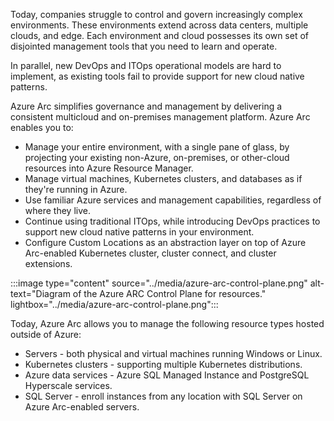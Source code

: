 Today, companies struggle to control and govern increasingly complex environments. These environments extend across data centers, multiple clouds, and edge. Each environment and cloud possesses its own set of disjointed management tools that you need to learn and operate.

In parallel, new DevOps and ITOps operational models are hard to implement, as existing tools fail to provide support for new cloud native patterns.

Azure Arc simplifies governance and management by delivering a consistent multicloud and on-premises management platform. Azure Arc enables you to:

- Manage your entire environment, with a single pane of glass, by projecting your existing non-Azure, on-premises, or other-cloud resources into Azure Resource Manager.
- Manage virtual machines, Kubernetes clusters, and databases as if they're running in Azure.
- Use familiar Azure services and management capabilities, regardless of where they live.
- Continue using traditional ITOps, while introducing DevOps practices to support new cloud native patterns in your environment.
- Configure Custom Locations as an abstraction layer on top of Azure Arc-enabled Kubernetes cluster, cluster connect, and cluster extensions.

:::image type="content" source="../media/azure-arc-control-plane.png" alt-text="Diagram of the Azure ARC Control Plane for resources." lightbox="../media/azure-arc-control-plane.png":::

Today, Azure Arc allows you to manage the following resource types hosted outside of Azure:

- Servers - both physical and virtual machines running Windows or Linux.
- Kubernetes clusters - supporting multiple Kubernetes distributions.
- Azure data services - Azure SQL Managed Instance and PostgreSQL Hyperscale services.
- SQL Server - enroll instances from any location with SQL Server on Azure Arc-enabled servers.
